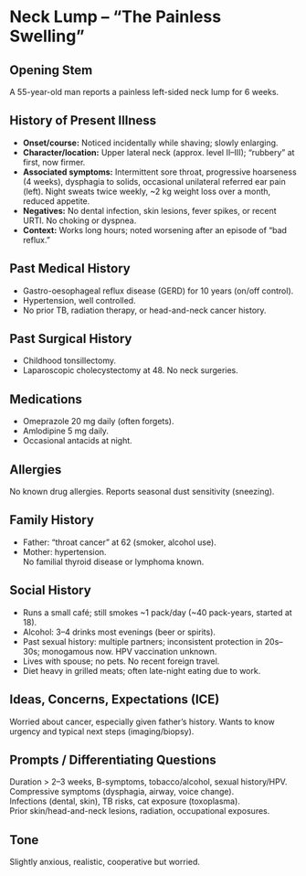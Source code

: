 # Neck Lump – “The Painless Swelling”

## Opening Stem
A 55-year-old man reports a painless left-sided neck lump for 6 weeks.

## History of Present Illness
- **Onset/course:** Noticed incidentally while shaving; slowly enlarging.  
- **Character/location:** Upper lateral neck (approx. level II–III); “rubbery” at first, now firmer.  
- **Associated symptoms:** Intermittent sore throat, progressive hoarseness (4 weeks), dysphagia to solids, occasional unilateral referred ear pain (left). Night sweats twice weekly, ~2 kg weight loss over a month, reduced appetite.  
- **Negatives:** No dental infection, skin lesions, fever spikes, or recent URTI. No choking or dyspnea.  
- **Context:** Works long hours; noted worsening after an episode of “bad reflux.”

## Past Medical History
- Gastro-oesophageal reflux disease (GERD) for 10 years (on/off control).  
- Hypertension, well controlled.  
- No prior TB, radiation therapy, or head-and-neck cancer history.

## Past Surgical History
- Childhood tonsillectomy.  
- Laparoscopic cholecystectomy at 48. No neck surgeries.

## Medications
- Omeprazole 20 mg daily (often forgets).  
- Amlodipine 5 mg daily.  
- Occasional antacids at night.

## Allergies
No known drug allergies. Reports seasonal dust sensitivity (sneezing).

## Family History
- Father: “throat cancer” at 62 (smoker, alcohol use).  
- Mother: hypertension.  
No familial thyroid disease or lymphoma known.

## Social History
- Runs a small café; still smokes ~1 pack/day (~40 pack-years, started at 18).  
- Alcohol: 3–4 drinks most evenings (beer or spirits).  
- Past sexual history: multiple partners; inconsistent protection in 20s–30s; monogamous now. HPV vaccination unknown.  
- Lives with spouse; no pets. No recent foreign travel.  
- Diet heavy in grilled meats; often late-night eating due to work.

## Ideas, Concerns, Expectations (ICE)
Worried about cancer, especially given father’s history. Wants to know urgency and typical next steps (imaging/biopsy).

## Prompts / Differentiating Questions
Duration > 2–3 weeks, B-symptoms, tobacco/alcohol, sexual history/HPV.  
Compressive symptoms (dysphagia, airway, voice change).  
Infections (dental, skin), TB risks, cat exposure (toxoplasma).  
Prior skin/head-and-neck lesions, radiation, occupational exposures.

## Tone
Slightly anxious, realistic, cooperative but worried.
